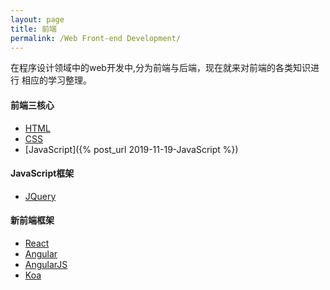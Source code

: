 ```yaml
---
layout: page
title: 前端
permalink: /Web Front-end Development/
---
```

在程序设计领域中的web开发中,分为前端与后端，现在就来对前端的各类知识进行
相应的学习整理。  

#### 前端三核心
- [HTML]()
- [CSS]()
- [JavaScript]({% post_url 2019-11-19-JavaScript %})

#### JavaScript框架
- [JQuery]()

#### 新前端框架
- [React]()
- [Angular]()
- [AngularJS]()
- [Koa]()